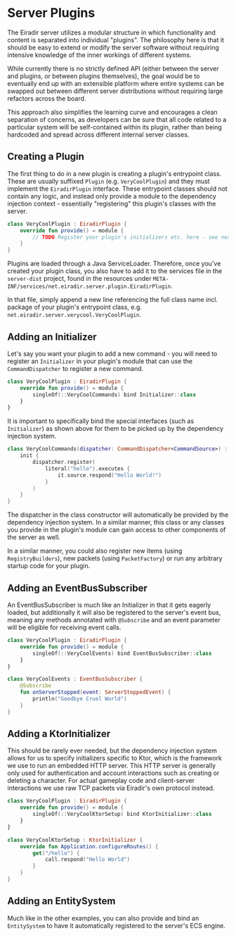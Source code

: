 # Server Plugins

The Eiradir server utilizes a modular structure in which functionality and content is separated into individual "plugins".
The philosophy here is that it should be easy to extend or modify the server software without requiring intensive knowledge of the inner workings of different systems.

While currently there is no strictly defined API (either between the server and plugins, or between plugins themselves), 
the goal would be to eventually end up with an extensible platform where entire systems can be swapped out between different server distributions without requiring large refactors across the board. 

This approach also simplifies the learning curve and encourages a clean separation of concerns, as developers can be sure that all code related to a particular system will be self-contained within its plugin, 
rather than being hardcoded and spread across different internal server classes.

## Creating a Plugin

The first thing to do in a new plugin is creating a plugin's entrypoint class. These are usually suffixed `Plugin` (e.g. `VeryCoolPlugin`) and they must implement the `EiradirPlugin` interface.
These entrypoint classes should not contain any logic, and instead only provide a module to the dependency injection context - essentially "registering" this plugin's classes with the server.

```kotlin
class VeryCoolPlugin : EiradirPlugin {
    override fun provide() = module {
        // TODO Register your plugin's initializers etc. here - see next step
    }
}
```

Plugins are loaded through a Java ServiceLoader. Therefore, once you've created your plugin class, you also have to add it to the services file in the `server-dist` project, found in the resources under `META-INF/services/net.eiradir.server.plugin.EiradirPlugin`.

In that file, simply append a new line referencing the full class name incl. package of your plugin's entrypoint class, e.g. `net.eiradir.server.verycool.VeryCoolPlugin`.

## Adding an Initializer

Let's say you want your plugin to add a new command - you will need to register an `Initializer` in your plugin's module that can use the `CommandDispatcher` to register a new command.

```kotlin
class VeryCoolPlugin : EiradirPlugin {
    override fun provide() = module {
        singleOf(::VeryCoolCommands) bind Initializer::class
    }
}
```

It is important to specifically bind the special interfaces (such as `Initializer`) as shown above for them to be picked up by the dependency injection system.

```kotlin
class VeryCoolCommands(dispatcher: CommandDispatcher<CommandSource>) : Initializer {
    init {
        dispatcher.register(
            literal("hello").executes {
                it.source.respond("Hello World!")
            }
        )
    }
}
```

The dispatcher in the class constructor will automatically be provided by the dependency injection system. In a similar manner, this class or any classes you provide in the plugin's module can gain access to other components of the server as well.

In a similar manner, you could also register new items (using `RegistryBuilders`), new packets (using `PacketFactory`) or run any arbitrary startup code for your plugin.

## Adding an EventBusSubscriber

An EventBusSubscriber is much like an Initializer in that it gets eagerly loaded, but additionally it will also be registered to the server's event bus, meaning any methods annotated with `@Subscribe` and an event parameter will be eligible for receiving event calls.

```kotlin
class VeryCoolPlugin : EiradirPlugin {
    override fun provide() = module {
        singleOf(::VeryCoolEvents) bind EventBusSubscriber::class
    }
}
```

```kotlin
class VeryCoolEvents : EventBusSubscriber {
    @Subscribe
    fun onServerStopped(event: ServerStoppedEvent) {
        println("Goodbye Cruel World")
    }
}
```

## Adding a KtorInitializer

This should be rarely ever needed, but the dependency injection system allows for us to specify initializers specific to Ktor, which is the framework we use to run an embedded HTTP server.
This HTTP server is generally only used for authentication and account interactions such as creating or deleting a character. For actual gameplay code and client-server interactions we use raw TCP packets via Eiradir's own protocol instead. 

```kotlin
class VeryCoolPlugin : EiradirPlugin {
    override fun provide() = module {
        singleOf(::VeryCoolKtorSetup) bind KtorInitializer::class
    }
}
```

```kotlin
class VeryCoolKtorSetup : KtorInitializer {
    override fun Application.configureRoutes() {
        get("/hello") {
            call.respond("Hello World")
        }
    }
}
```

## Adding an EntitySystem

Much like in the other examples, you can also provide and bind an `EntitySystem` to have it automatically registered to the server's ECS engine.
